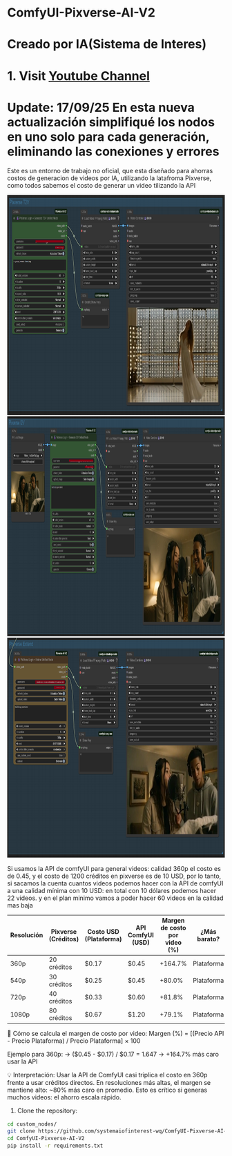 # ComfyUI-Pixverse-AI-V2
# Creado por IA(Sistema de Interes)
# 1. Visit [Youtube Channel](https://www.youtube.com/@IA.Sistema.de.Interes)
# Update: 17/09/25 En esta nueva actualización simplifiqué los nodos en uno solo para cada generación, eliminando las conexiones y errores

Este es un entorno de trabajo no oficial, que esta diseñado para ahorras costos de generacion de videos por IA, utilizando la latafroma Pixverse, como todos sabemos el costo de generar un video tilizando la API

<img width="1502" height="510" alt="image" src="https://raw.githubusercontent.com/systemaiofinterest-wq/ComfyUI-Pixverse-AI-V2/refs/heads/main/t2v.png" />

<img width="1502" height="510" alt="image" src="https://raw.githubusercontent.com/systemaiofinterest-wq/ComfyUI-Pixverse-AI-V2/refs/heads/main/i2v.png" />

<img width="1502" height="510" alt="image" src="https://raw.githubusercontent.com/systemaiofinterest-wq/ComfyUI-Pixverse-AI-V2/refs/heads/main/extend.png" />


Si usamos la API de comfyUI para general videos:
calidad 360p el costo es de 0.45, y el costo de 1200 créditos en pixverse es de 10 USD, por lo tanto, si sacamos la cuenta cuantos videos podemos hacer con la API de comfyUI a una calidad mínima con 10 USD:
en total con 10 dólares podemos hacer 22 videos.
y en el plan minimo vamos a poder hacer 60 videos en la calidad mas baja

Resolución | Pixverse (Créditos) | Costo USD (Plataforma) | API ComfyUI (USD) | Margen de costo por video (%) | ¿Más barato?
-----------|---------------------|------------------------|-------------------|-------------------------------|---------------
360p       | 20 créditos         | $0.17                  | $0.45             | +164.7%                       | Plataforma
540p       | 30 créditos         | $0.25                  | $0.45             | +80.0%                        | Plataforma
720p       | 40 créditos         | $0.33                  | $0.60             | +81.8%                        | Plataforma
1080p      | 80 créditos         | $0.67                  | $1.20             | +79.1%                        | Plataforma


📌 Cómo se calcula el margen de costo por video:
Margen (%) = [(Precio API - Precio Plataforma) / Precio Plataforma] × 100 

Ejemplo para 360p:
→ ($0.45 - $0.17) / $0.17 = 1.647 → +164.7% más caro usar la API

💡 Interpretación:
Usar la API de ComfyUI casi triplica el costo en 360p frente a usar créditos directos.
En resoluciones más altas, el margen se mantiene alto: ~80% más caro en promedio.
Esto es crítico si generas muchos videos: el ahorro escala rápido.


1. Clone the repository:
```bash
cd custom_nodes/
git clone https://github.com/systemaiofinterest-wq/ComfyUI-Pixverse-AI-V2.git
cd ComfyUI-Pixverse-AI-V2
pip install -r requirements.txt
```
